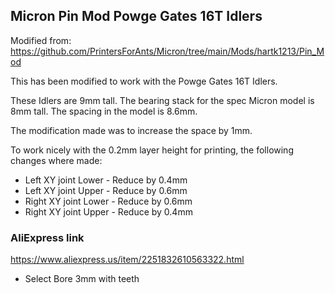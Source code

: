 ## Micron Pin Mod Powge Gates 16T Idlers

Modified from: https://github.com/PrintersForAnts/Micron/tree/main/Mods/hartk1213/Pin_Mod

This has been modified to work with the Powge Gates 16T Idlers.

These Idlers are 9mm tall. The bearing stack for the spec Micron model is 8mm tall. The spacing in the model is 8.6mm.

The modification made was to increase the space by 1mm.

To work nicely with the 0.2mm layer height for printing, the following changes where made:
* Left XY joint Lower - Reduce by 0.4mm
* Left XY joint Upper - Reduce by 0.6mm
* Right XY joint Lower - Reduce by 0.6mm
* Right XY joint Upper - Reduce by 0.4mm

### AliExpress link

https://www.aliexpress.us/item/2251832610563322.html
 - Select Bore 3mm with teeth

